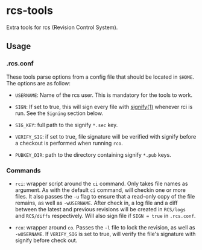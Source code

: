 <!-- $Ragnarok: README.md,v 1.1 2025/09/23 22:20:30 lecorbeau Exp $ -->

# rcs-tools

Extra tools for rcs (Revision Control System).

## Usage

### .rcs.conf

These tools parse options from a config file that should be located in
`$HOME`. The options are as follow:

* `USERNAME`: Name of the rcs user. This is mandatory for the tools to work.

* `SIGN`: If set to true, this will sign every file with
[signify(1)](http://man.openbsd.org/signify) whenever rci is run. See
the `Signing` section below.

* `SIG_KEY`: full path to the signify `*.sec` key.

* `VERIFY_SIG`: if set to true, file signature will be verified with signify
before a checkout is performed when running `rco`.

* `PUBKEY_DIR`: path to the directory containing signify `*.pub` keys.

### Commands

* `rci`: wrapper script around the `ci` command. Only takes file names
as argument. As with the default `ci` command, will checkin one or more
files. It also passes the `-u` flag to ensure that a read-only copy of
the file remains, as well as `-wUSERNAME`. After check in, a log file
and a diff between the latest and previous revisions will be created in
`RCS/logs` and `RCS/diffs` respectively. Will also sign file if
`SIGN = true` in `.rcs.conf`.

* `rco`: wrapper around `co`. Passes the `-l` file to lock the revision,
as well as `-wUSERNAME`. If `VERIFY_SIG` is set to true, will verify the
file's signature with signify before check out.


